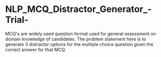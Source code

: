 # NLP_MCQ_Distractor_Generator_-Trial-
MCQ's are widely used question format used for general assessment on domain knowledge of candidates. The problem statement here is to generate 3 distractor options for the multiple choice question given the correct answer for that MCQ.

